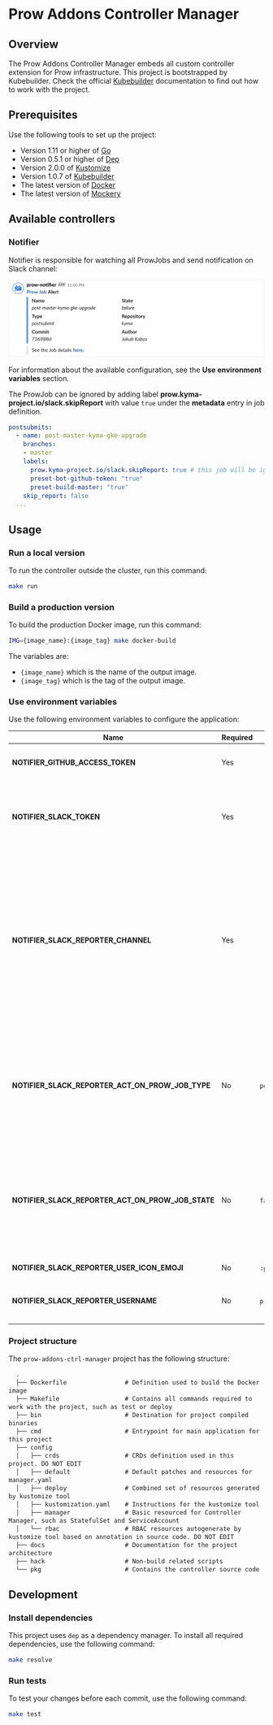 # Prow Addons Controller Manager

## Overview

The Prow Addons Controller Manager embeds all custom controller extension for Prow infrastructure. This project is bootstrapped by Kubebuilder. Check the official [Kubebuilder](https://github.com/kubernetes-sigs/kubebuilder/tree/v1.0.7) documentation to find out how to work with the project. 

## Prerequisites

Use the following tools to set up the project:

* Version 1.11 or higher of [Go](https://golang.org/dl/)
* Version 0.5.1 or higher of [Dep](https://github.com/golang/dep)
* Version 2.0.0 of [Kustomize](https://github.com/kubernetes-sigs/kustomize)
* Version 1.0.7 of [Kubebuilder](https://github.com/kubernetes-sigs/kubebuilder)
* The latest version of [Docker](https://www.docker.com/)
* The latest version of [Mockery](https://github.com/vektra/mockery) 

## Available controllers

### Notifier
Notifier is responsible for watching all ProwJobs and send notification on Slack channel:

![](./docs/assets/slack_alert.png)

For information about the available configuration, see the **Use environment variables** section. 

The ProwJob can be ignored by adding label **prow.kyma-project.io/slack.skipReport** with value `true` under the **metadata** entry in job definition. 
```yaml
postsubmits:
  - name: post-master-kyma-gke-upgrade
    branches:
    - master
    labels:
      prow.kyma-project.io/slack.skipReport: true # this job will be ignored by Slack reporter
      preset-bot-github-token: "true"
      preset-build-master: "true"
    skip_report: false
  ...
```

## Usage

### Run a local version

To run the controller outside the cluster, run this command:

```bash
make run
```

### Build a production version

To build the production Docker image, run this command:

```bash
IMG={image_name}:{image_tag} make docker-build
```

The variables are:

* `{image_name}` which is the name of the output image.
* `{image_tag}` which is the tag of the output image.

### Use environment variables
Use the following environment variables to configure the application:

| Name | Required | Default | Description |
|-----|---------|--------|------------|
| **NOTIFIER_GITHUB_ACCESS_TOKEN** | Yes |  | The GitHub token for querying GitHub api. |
| **NOTIFIER_SLACK_TOKEN** | Yes | | The Slack token used or publishing messages to Slack channel. Find more information [here](https://api.slack.com/docs/token-types#bot). |
| **NOTIFIER_SLACK_REPORTER_CHANNEL** | Yes |  | The Slack channel name where notification is posted. You must specify a public channel, private channel, or an IM channel, e.g. for the public channel pass the channel's name (#general). Find more information [here](https://api.slack.com/methods/chat.postMessage#channels).|
| **NOTIFIER_SLACK_REPORTER_ACT_ON_PROW_JOB_TYPE** | No | `periodic;postsubmit` | The names of the ProwJob types you want to observe. Multiple type names should be separated by comma or semicolon. Find the acceptable job types [here](https://github.com/kubernetes/test-infra/blob/fbc4040f1824bfa126f873650848396a10f05e8a/prow/apis/prowjobs/v1/types.go#L33-L43).
| **NOTIFIER_SLACK_REPORTER_ACT_ON_PROW_JOB_STATE** | No | `failure;error` | The names of the ProwJob states you want to observe. Multiple state names should be separated by comma or semicolon.Find the acceptable job states [here](https://github.com/kubernetes/test-infra/blob/fbc4040f1824bfa126f873650848396a10f05e8a/prow/apis/prowjobs/v1/types.go#L48-L62). 
| **NOTIFIER_SLACK_REPORTER_USER_ICON_EMOJI** | No | `:prow:`  | The Slack bot user name.
| **NOTIFIER_SLACK_REPORTER_USERNAME** | No | `prow-notifier` | The Emoji to use as the icon for Slack notification message.

### Project structure

<!-- Update the repository structure each time you modify it. -->

The `prow-addons-ctrl-manager` project has the following structure:

```
  .
  ├── Dockerfile                # Definition used to build the Docker image
  ├── Makefile                  # Contains all commands required to work with the project, such as test or deploy
  ├── bin                       # Destination for project compiled binaries  
  ├── cmd                       # Entrypoint for main application for this project
  ├── config
  │   ├── crds                  # CRDs definition used in this project. DO NOT EDIT
  │   ├── default               # Default patches and resources for manager.yaml 
  │   ├── deploy                # Combined set of resources generated by kustomize tool  
  │   ├── kustomization.yaml    # Instructions for the kustomize tool
  │   ├── manager               # Basic resourced for Controller Manager, such as StatefulSet and ServiceAccount 
  │   └── rbac                  # RBAC resources autogenerate by kustomize tool based on annotation in source code. DO NOT EDIT
  ├── docs                      # Documentation for the project architecture
  ├── hack                      # Non-build related scripts
  └── pkg                       # Contains the controller source code
```

## Development

### Install dependencies

This project uses `dep` as a dependency manager. To install all required dependencies, use the following command:
```bash
make resolve
```

### Run tests

To test your changes before each commit, use the following command:

```bash
make test
```
